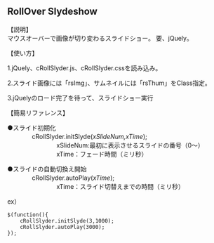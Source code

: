 RollOver Slydeshow
-----------------------

【説明】  
マウスオーバーで画像が切り変わるスライドショー。 要、jQuely。  


【使い方】  

1.jQuely、cRollSlyder.js、cRollSlyder.cssを読み込み。

2.スライド画像には「rsImg」、サムネイルには「rsThum」をClass指定。

3.jQuelyのロード完了を待って、スライドショー実行

【簡易リファレンス】  

●スライド初期化  
　　　　cRollSlyder.initSlyde(<i>xSlideNum,xTime</i>);  
　　　　　　　　xSlideNum:最初に表示させるスライドの番号（0～）  
　　　　　　　　xTime：フェード時間（ミリ秒）  

 
●スライドの自動切換え開始  
　　　　cRollSlyder.autoPlay(<i>xTime</i>);  
　　　　　　　　xTime：スライド切替えまでの時間（ミリ秒）  

ex）  

    $(function(){  
        cRollSlyder.initSlyde(3,1000);  
        cRollSlyder.autoPlay(3000);  
    });